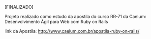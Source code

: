 [FINALIZADO]

Projeto realizado como estudo da apostila do curso RR-71 da Caelum:
Desenvolvimento Ágil para Web com Ruby on Rails

link da Apostila: http://www.caelum.com.br/apostila-ruby-on-rails/
